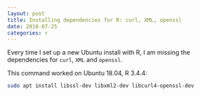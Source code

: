 ```yaml
---
layout: post
title: Installing dependencies for R: curl, XML, openssl
date: 2018-07-25
categories: r
---
```


Every time I set up a new Ubuntu install with R, I am missing the dependencies for `curl`, `XML` and `openssl`.

This command worked on Ubuntu 18.04, R 3.4.4:

```bash
sudo apt install libssl-dev libxml2-dev libcurl4-openssl-dev

```
